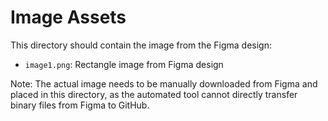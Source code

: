 # Image Assets

This directory should contain the image from the Figma design:

- `image1.png`: Rectangle image from Figma design

Note: The actual image needs to be manually downloaded from Figma and placed in this directory, as the automated tool cannot directly transfer binary files from Figma to GitHub.